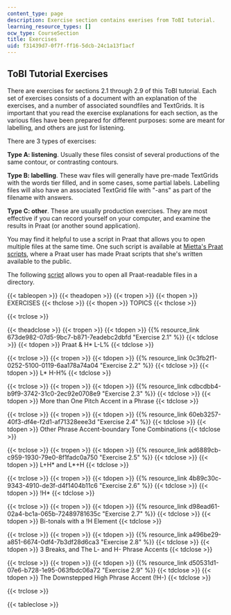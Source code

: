 ```yaml
---
content_type: page
description: Exercise section contains exerises from ToBI tutorial.
learning_resource_types: []
ocw_type: CourseSection
title: Exercises
uid: f31439d7-0f7f-ff16-5dcb-24c1a13f1acf
---
```


ToBI Tutorial Exercises
-----------------------

There are exercises for sections 2.1 through 2.9 of this ToBI tutorial. Each set of exercises consists of a document with an explanation of the exercises, and a number of associated soundfiles and TextGrids. It is important that you read the exercise explanations for each section, as the various files have been prepared for different purposes: some are meant for labelling, and others are just for listening.

There are 3 types of exercises:

**Type A: listening**. Usually these files consist of several productions of the same contour, or contrasting contours.

**Type B: labelling**. These wav files will generally have pre-made TextGrids with the words tier filled, and in some cases, some partial labels. Labelling files will also have an associated TextGrid file with "-ans" as part of the filename with answers.

**Type C: other**. These are usually production exercises. They are most effective if you can record yourself on your computer, and examine the results in Praat (or another sound application).

You may find it helpful to use a script in Praat that allows you to open multiple files at the same time. One such script is available at [Mietta's Praat scripts](https://lennes.github.io/spect/), where a Praat user has made Praat scripts that she's written available to the public.

The following [script](https://lennes.github.io/spect/scripts/open_all_files_in_folder.praat) allows you to open all Praat-readable files in a directory.

{{< tableopen >}}
{{< theadopen >}}
{{< tropen >}}
{{< thopen >}}
EXERCISES
{{< thclose >}}
{{< thopen >}}
TOPICS
{{< thclose >}}

{{< trclose >}}

{{< theadclose >}}
{{< tropen >}}
{{< tdopen >}}
{{% resource_link 673de982-07d5-9bc7-b871-7eadebc2dbfd "Exercise 2.1" %}}
{{< tdclose >}}
{{< tdopen >}}
Praat & H\* L-L%
{{< tdclose >}}

{{< trclose >}}
{{< tropen >}}
{{< tdopen >}}
{{% resource_link 0c3fb2f1-0252-5100-0119-6aa178a74a04 "Exercise 2.2" %}}
{{< tdclose >}}
{{< tdopen >}}
L\* H-H%
{{< tdclose >}}

{{< trclose >}}
{{< tropen >}}
{{< tdopen >}}
{{% resource_link cdbcdbb4-b9f9-3742-31c0-2ec92e0708e9 "Exercise 2.3" %}}
{{< tdclose >}}
{{< tdopen >}}
More than One Pitch Accent in a Phrase
{{< tdclose >}}

{{< trclose >}}
{{< tropen >}}
{{< tdopen >}}
{{% resource_link 60eb3257-40f3-df4e-f2d1-af71328eee3d "Exercise 2.4" %}}
{{< tdclose >}}
{{< tdopen >}}
Other Phrase Accent-boundary Tone Combinations
{{< tdclose >}}

{{< trclose >}}
{{< tropen >}}
{{< tdopen >}}
{{% resource_link ad6889cb-c959-1930-79e0-8f1fadc0a750 "Exercise 2.5" %}}
{{< tdclose >}}
{{< tdopen >}}
L+H\* and L\*+H
{{< tdclose >}}

{{< trclose >}}
{{< tropen >}}
{{< tdopen >}}
{{% resource_link 4b89c30c-9343-4910-de3f-d4f1404b11c6 "Exercise 2.6" %}}
{{< tdclose >}}
{{< tdopen >}}
!H\*
{{< tdclose >}}

{{< trclose >}}
{{< tropen >}}
{{< tdopen >}}
{{% resource_link d98ead61-02a4-bc1a-065b-72489781635c "Exercise 2.7" %}}
{{< tdclose >}}
{{< tdopen >}}
Bi-tonals with a !H Element
{{< tdclose >}}

{{< trclose >}}
{{< tropen >}}
{{< tdopen >}}
{{% resource_link a496be29-a851-6674-0df4-7b3df28d6ca3 "Exercise 2.8" %}}
{{< tdclose >}}
{{< tdopen >}}
3 Breaks, and The L- and H- Phrase Accents
{{< tdclose >}}

{{< trclose >}}
{{< tropen >}}
{{< tdopen >}}
{{% resource_link d50531d1-07e6-b728-1e95-063fbdc06a72 "Exercise 2.9" %}}
{{< tdclose >}}
{{< tdopen >}}
The Downstepped High Phrase Accent (!H-)
{{< tdclose >}}

{{< trclose >}}

{{< tableclose >}}